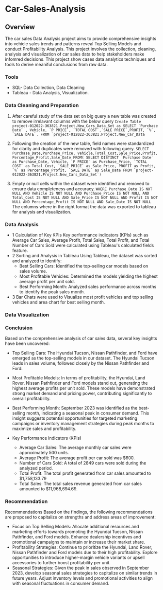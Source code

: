 # Car-Sales-Analysis
## Overview
The car sales Data Analysis project aims to provide comprehensive insights into vehicle sales trends and patterns reveal Top Selling Models and conduct Profitability Analysis. This project involves the collection, cleaning, analysis and visualization of car sales data to help stakeholders make infomred decisions. This project show cases data analytics techniques and tools to derive meaniful conclusions from raw data.
### Tools
- SQL- Data Collection, Data Cleaning
- Tableau - Data Analysis, Visualization.
### Data Cleaning and Preparation
1. After careful study of the data set on big query a new table was created to remove irrelavant columns with the below query
``Create Table project-012022-363821.Project.New_Cars_Data_Set as
SELECT `Purchase Date` , Vehicle, `P PRICE`, `TOTAL COST`,`SALE PRICE`,PROFIT, `%`, `SALE DATE`,
 FROM `project-012022-363821.Project.New_Car_Data`` 
2. Following the creation of the new table, field names were standardized for clarity and duplicates were removed with following query.
``SELECT Purchase_Date,Purchase_Price,
Vehicle,Total_Cost,Sale_Price,Profit,
Percentage_Profit,Sale_Date
FROM(
SELECT DISTINCT
`Purchase Date` as Purchase_Date,
Vehicle,
`P PRICE` as Purchase_Price,
`TOTAL COST` as Total_Cost,
`SALE PRICE` as Sale_Price,
PROFIT as Profit,
`%` as Percentage_Profit,
`SALE DATE` as Sale_Date
 FROM `project-012022-363821.Project.New_Cars_Data_Set`)``

3. Empty or null cells within the dataset were identified and removed to ensure data completeness and accuracy.
``WHERE
Purchase_Date IS NOT NULL AND Vehicle IS NOT NULL AND Purchase_Price IS NOT NULL
AND Total_Cost IS NOT NULL AND Sale_Price IS NOT NULL AND Profit IS NOT NULL AND
Percentage_Profit IS NOT NULL AND Sale_Date IS NOT NULL``
The columns where in the right format the data was exported to tableau for analysis and visualization.
### Data Analysis
- 1 Calculation of Key KPIs
Key performance indicators (KPIs) such as Average Car Sales, Average Profit, Total Sales, Total Profit, and Total Number of Cars Sold were calculated using Tableau's calculated fields feature.
- 2 Sorting and Analysis in Tableau
Using Tableau, the dataset was sorted and analyzed to identify:
  - Best Selling Cars: Identified the top-selling car models based on sales volume.
  - Most Profitable Vehicles: Determined the models yielding the highest average profit per unit sold.
  - Best Performing Month: Analyzed sales performance across months to identify the peak sales month.
- 3 Bar Chats were used to Visualize most profit vehicles and top selling vehicles and area chart for best selling month.
### Data Visualization

### Conclusion
Based on the comprehensive analysis of car sales data, several key insights have been uncovered:
- Top Selling Cars: The Hyundai Tucson, Nissan Pathfinder, and Ford have emerged as the top-selling models in our dataset. The Hyundai Tucson leads in sales volume, followed closely by the Nissan Pathfinder and Ford.
- Most Profitable Models: In terms of profitability, the Hyundai, Land Rover, Nissan Pathfinder and Ford models stand out, generating the highest average profits per unit sold. These models have demonstrated strong market demand and pricing power, contributing significantly to overall profitability.
- Best Performing Month: September 2023 was identified as the best-selling month, indicating a seasonal peak in consumer demand. This insight suggests potential opportunities for targeted marketing campaigns or inventory management strategies during peak months to maximize sales and profitability.

- Key Performance Indicators (KPIs)
  - Average Car Sales: The average monthly car sales were approximately 500 units.
  - Average Profit: The average profit per car sold was $600.
  - Number of Cars Sold: A total of 2849 cars were sold during the analyzed period.
  - Total Profit: The total profit generated from car sales amounted to $1,758,133.79
  - Total Sales: The total sales revenue generated from car sales amounted to $11,968,694.69.
### Recommendation
Recommendations
Based on the findings, the following recommendations are proposed to capitalize on strengths and address areas of improvement:
- Focus on Top Selling Models: Allocate additional resources and marketing efforts towards promoting the Hyundai Tucson, Nissan Pathfinder, and Ford models. Enhance dealership incentives and promotional campaigns to maintain or increase their market share.
- Profitability Strategies: Continue to prioritize the Hyundai, Land Rover, Nissan Pathfinder and Ford models due to their high profitability. Explore opportunities to introduce higher-margin vehicle variants or upsell accessories to further boost profitability per unit.
- Seasonal Strategies: Given the peak in sales observed in September 2023, develop seasonal sales strategies to capitalize on similar trends in future years. Adjust inventory levels and promotional activities to align with seasonal fluctuations in consumer demand.
